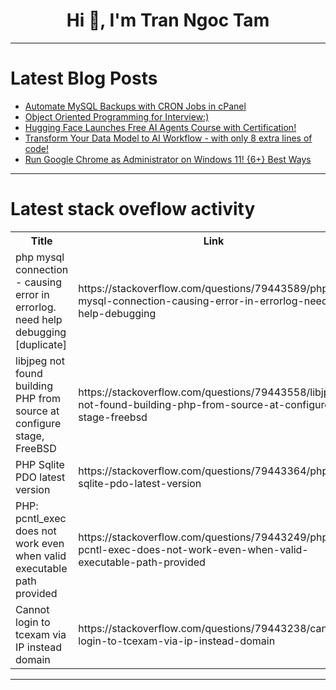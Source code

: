 <h1 align="center">Hi 👋, I'm Tran Ngoc Tam</h1>

---

# Latest Blog Posts 
<!-- BLOG-POST-LIST:START -->
- [Automate MySQL Backups with CRON Jobs in cPanel](https://dev.to/tahsin000/automate-mysql-backups-with-cron-jobs-in-cpanel-464n)
- [Object Oriented Programming for Interview:&rpar;](https://dev.to/madgan95/object-oriented-programming-for-interview-cb2)
- [Hugging Face Launches Free AI Agents Course with Certification!](https://dev.to/fardinkai/hugging-face-launches-free-ai-agents-course-with-certification-g5a)
- [Transform Your Data Model to AI Workflow - with only 8 extra lines of code!](https://dev.to/eduardknezovic/transform-your-data-model-to-ai-workflow-with-only-8-extra-lines-of-code-3f5a)
- [Run Google Chrome as Administrator on Windows 11! {6+} Best Ways](https://dev.to/winsides/run-google-chrome-as-administrator-on-windows-11-6-best-ways-56ib)
<!-- BLOG-POST-LIST:END -->

---

# Latest stack oveflow activity
<table>
  <tr><th>Title</th><th>Link</th></tr>
  <!-- STACKOVERFLOW:START --><tr><td>php mysql connection - causing error in errorlog. need help debugging [duplicate]</td><td>https://stackoverflow.com/questions/79443589/php-mysql-connection-causing-error-in-errorlog-need-help-debugging</td></tr><tr><td>libjpeg not found building PHP from source at configure stage, FreeBSD</td><td>https://stackoverflow.com/questions/79443558/libjpeg-not-found-building-php-from-source-at-configure-stage-freebsd</td></tr><tr><td>PHP Sqlite PDO latest version</td><td>https://stackoverflow.com/questions/79443364/php-sqlite-pdo-latest-version</td></tr><tr><td>PHP: pcntl_exec does not work even when valid executable path provided</td><td>https://stackoverflow.com/questions/79443249/php-pcntl-exec-does-not-work-even-when-valid-executable-path-provided</td></tr><tr><td>Cannot login to tcexam via IP instead domain</td><td>https://stackoverflow.com/questions/79443238/cannot-login-to-tcexam-via-ip-instead-domain</td></tr><!-- STACKOVERFLOW:END -->
</table>

---


